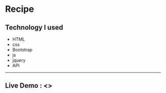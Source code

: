 # Recipe

Technology I used
---
- HTML 
- css 
- Bootstrap
- js
- jquery
- API


--- 

## Live Demo : <>
